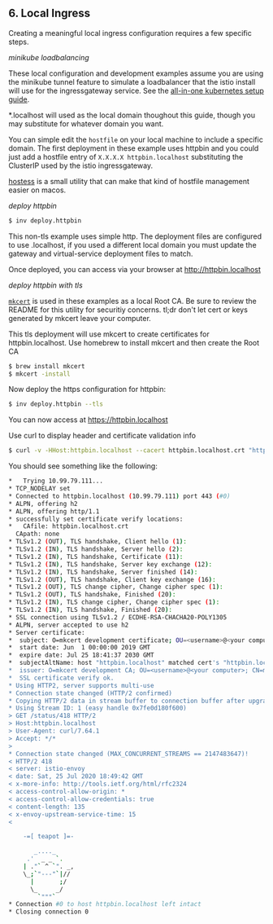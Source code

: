 ## 6. Local Ingress

Creating a meaningful local ingress configuration requires a few specific steps.  

*minikube loadbalancing*  

These local configuration and development examples assume you are using the minikube tunnel feature to simulate a loadbalancer that the istio install will use for the ingressgateway service. See the [all-in-one kubernetes setup guide](doc/kubernetes.md).  

*.localhost will used as the local domain thoughout this guide, though you may substitute for whatever domain you want.

You can simple edit the `hostfile` on your local machine to include a specific domain. The first deployment in these example uses httpbin and you could just add a hostfile entry of `X.X.X.X httpbin.localhost` substituting the ClusterIP used by the istio ingressgateway.  

[hostess](https://github.com/cbednarski/hostess) is a small utility that can make that kind of hostfile management easier on macos.  

*deploy httpbin*  

```bash
$ inv deploy.httpbin
```

This non-tls example uses simple http. The deployment files are configured to use .localhost, if you used a different local domain you must update the gateway and virtual-service deployment files to match.  

Once deployed, you can access via your browser at http://httpbin.localhost  

*deploy httpbin with tls*  

[`mkcert`](https://github.com/FiloSottile/mkcert) is used in these examples as a local Root CA. Be sure to review the README for this utility for securitiy concerns. tl;dr don't let cert or keys generated by mkcert leave your computer.

This tls deployment will use mkcert to create certificates for httpbin.localhost. Use homebrew to install mkcert and then create the Root CA  

```bash
$ brew install mkcert
$ mkcert -install
```
Now deploy the https configuration for httpbin:  

```bash
$ inv deploy.httpbin --tls
```

You can now access at https://httpbin.localhost  

Use curl to display header and certificate validation info  
```bash
$ curl -v -HHost:httpbin.localhost --cacert httpbin.localhost.crt "https://httpbin.localhost/status/418"
```

You should see something like the following:  
```bash
*   Trying 10.99.79.111...
* TCP_NODELAY set
* Connected to httpbin.localhost (10.99.79.111) port 443 (#0)
* ALPN, offering h2
* ALPN, offering http/1.1
* successfully set certificate verify locations:
*   CAfile: httpbin.localhost.crt
  CApath: none
* TLSv1.2 (OUT), TLS handshake, Client hello (1):
* TLSv1.2 (IN), TLS handshake, Server hello (2):
* TLSv1.2 (IN), TLS handshake, Certificate (11):
* TLSv1.2 (IN), TLS handshake, Server key exchange (12):
* TLSv1.2 (IN), TLS handshake, Server finished (14):
* TLSv1.2 (OUT), TLS handshake, Client key exchange (16):
* TLSv1.2 (OUT), TLS change cipher, Change cipher spec (1):
* TLSv1.2 (OUT), TLS handshake, Finished (20):
* TLSv1.2 (IN), TLS change cipher, Change cipher spec (1):
* TLSv1.2 (IN), TLS handshake, Finished (20):
* SSL connection using TLSv1.2 / ECDHE-RSA-CHACHA20-POLY1305
* ALPN, server accepted to use h2
* Server certificate:
*  subject: O=mkcert development certificate; OU=<username>@<your computer>
*  start date: Jun  1 00:00:00 2019 GMT
*  expire date: Jul 25 18:41:37 2030 GMT
*  subjectAltName: host "httpbin.localhost" matched cert's "httpbin.localhost"
*  issuer: O=mkcert development CA; OU=<username>@<your computer>; CN=mkcert <username>@<your computer>
*  SSL certificate verify ok.
* Using HTTP2, server supports multi-use
* Connection state changed (HTTP/2 confirmed)
* Copying HTTP/2 data in stream buffer to connection buffer after upgrade: len=0
* Using Stream ID: 1 (easy handle 0x7fe0d180f600)
> GET /status/418 HTTP/2
> Host:httpbin.localhost
> User-Agent: curl/7.64.1
> Accept: */*
>
* Connection state changed (MAX_CONCURRENT_STREAMS == 2147483647)!
< HTTP/2 418
< server: istio-envoy
< date: Sat, 25 Jul 2020 18:49:42 GMT
< x-more-info: http://tools.ietf.org/html/rfc2324
< access-control-allow-origin: *
< access-control-allow-credentials: true
< content-length: 135
< x-envoy-upstream-service-time: 15
<

    -=[ teapot ]=-

       _...._
     .'  _ _ `.
    | ."` ^ `". _,
    \_;`"---"`|//
      |       ;/
      \_     _/
        `"""`
* Connection #0 to host httpbin.localhost left intact
* Closing connection 0
```
